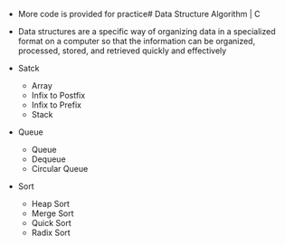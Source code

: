 - More code is provided for practice# Data Structure Algorithm | C
- Data structures are a specific way of organizing data in a specialized format on a computer so that the information can be organized, processed, stored, and retrieved quickly and effectively
  
- Satck
  - Array
  - Infix to Postfix
  - Infix to Prefix
  - Stack
- Queue
  - Queue
  - Dequeue
  - Circular Queue
- Sort
  - Heap Sort
  - Merge Sort
  - Quick Sort
  - Radix Sort

